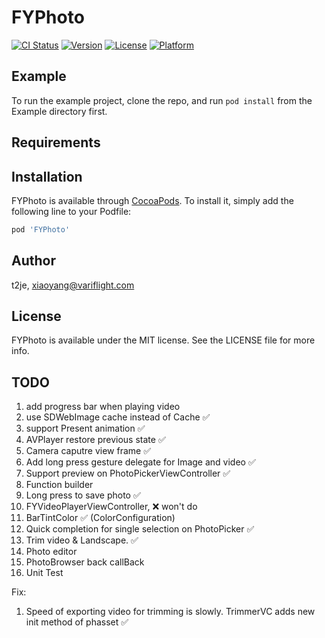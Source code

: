 # FYPhoto

[![CI Status](https://img.shields.io/travis/t2je/FYPhoto.svg?style=flat)](https://travis-ci.org/t2je/FYPhoto)
[![Version](https://img.shields.io/cocoapods/v/FYPhoto.svg?style=flat)](https://cocoapods.org/pods/FYPhoto)
[![License](https://img.shields.io/cocoapods/l/FYPhoto.svg?style=flat)](https://cocoapods.org/pods/FYPhoto)
[![Platform](https://img.shields.io/cocoapods/p/FYPhoto.svg?style=flat)](https://cocoapods.org/pods/FYPhoto)

## Example

To run the example project, clone the repo, and run `pod install` from the Example directory first.

## Requirements

## Installation

FYPhoto is available through [CocoaPods](https://cocoapods.org). To install
it, simply add the following line to your Podfile:

```ruby
pod 'FYPhoto'
```

## Author

t2je, xiaoyang@variflight.com

## License

FYPhoto is available under the MIT license. See the LICENSE file for more info.

## TODO

1. add progress bar when playing video
2. use SDWebImage cache instead of Cache ✅
3. support Present animation ✅
4. AVPlayer restore previous state ✅
5. Camera caputre view frame ✅
6. Add long press gesture delegate for Image and video ✅
7. Support preview on PhotoPickerViewController ✅
8. Function builder
9. Long press to save photo ✅
10. FYVideoPlayerViewController, ❌ won't do
11. BarTintColor ✅ (ColorConfiguration)
12. Quick completion for single selection on PhotoPicker ✅
13. Trim video & Landscape. ✅ 
14. Photo editor
15. PhotoBrowser back callBack
16. Unit Test

Fix:
1. Speed of exporting video for trimming is slowly. TrimmerVC adds new init method of phasset ✅

